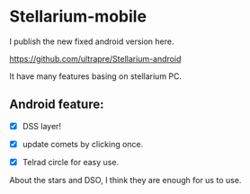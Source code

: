 # Stellarium-mobile

I publish the new fixed android version here.

https://github.com/ultrapre/Stellarium-android



It have many features basing on stellarium PC.


## Android feature:

- [x] DSS layer!



- [x] update comets by clicking once.



- [x] Telrad circle for easy use.



About the stars and DSO, I think they are enough for us to use.


